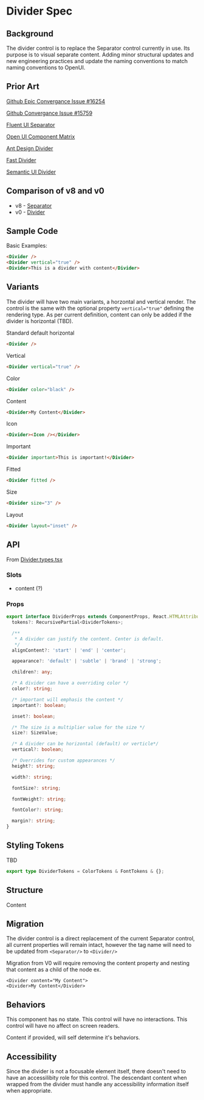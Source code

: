 # Divider Spec

## Background

The divider control is to replace the Separator control currently in use. Its purpose is to visual separate content.
Adding minor structural updates and new engineering practices and update the naming conventions to match naming conventions to OpenUI.

## Prior Art

[Github Epic Convergance Issue #16254](https://github.com/microsoft/fluentui/issues/16254)

[Github Convergance Issue #15759](https://github.com/microsoft/fluentui/issues/15759)

[Fluent UI Separator](https://developer.microsoft.com/en-us/fluentui#/controls/web/separator)

[Open UI Component Matrix](https://open-ui.org/analysis/component-matrix)

[Ant Design Divider](https://ant.design/components/divider/)

[Fast Divider](https://explore.fast.design/components/fast-divider)

[Semantic UI Divider](https://semantic-ui.com/elements/divider.html)

## Comparison of v8 and v0

- v8 - [Separator](https://developer.microsoft.com/en-us/fluentui#/controls/web/separator)
- v0 - [Divider](https://fluentsite.z22.web.core.windows.net/0.51.4/components/divider/definition)

## Sample Code

Basic Examples:

```html
<Divider />
<Divider vertical="true" />
<Divider>This is a divider with content</Divider>
```

## Variants

The divider will have two main variants, a horzontal and vertical render. The control is the same with the optional property `vertical="true"` defining the rendering type. As per current definition, content can only be added if the divider is horizontal (TBD).

Standard default horizontal

```html
<Divider />
```

Vertical

```html
<Divider vertical="true" />
```

Color

```html
<Divider color="black" />
```

Content

```html
<Divider>My Content</Divider>
```

Icon

```html
<Divider><Icon /></Divider>
```

Important

```html
<Divider important>This is important!</Divider>
```

Fitted

```html
<Divider fitted />
```

Size

```html
<Divider size="3" />
```

Layout

```html
<Divider layout="inset" />
```

## API

From [Divider.types.tsx](http://about:blank)

### Slots

- content (?)

### Props

```ts
export interface DividerProps extends ComponentProps, React.HTMLAttributes<HTMLElement> {
  tokens?: RecursivePartial<DividerTokens>;

  /**
   * A divider can justify the content. Center is default.
   */
  alignContent?: 'start' | 'end' | 'center';

  appearance?: 'default' | 'subtle' | 'brand' | 'strong';

  children?: any;

  /* A divider can have a overriding color */
  color?: string;

  /* important will emphasis the content */
  important?: boolean;

  inset?: boolean;

  /* The size is a multiplier value for the size */
  size?: SizeValue;

  /* A divider can be horizontal (default) or verticle*/
  vertical?: boolean;

  /* Overrides for custom appearances */
  height?: string;

  width?: string;

  fontSize?: string;

  fontWeight?: string;

  fontColor?: string;

  margin?: string;
}
```

## Styling Tokens

TBD

```ts
export type DividerTokens = ColorTokens & FontTokens & {};
```

## Structure

<div class="root">
  <!-- ::before to handle the divider line for with or without content -->
  <div>Content</div>
  <!-- ::after to handle the post divider line if content exists -->
</div>

## Migration

The divider control is a direct replacement of the current Separator control, all current properties will remain intact, however the tag name will need to be updated from `<Separator/>` to `<Divider/>`

Migration from V0 will require removing the content property and nesting that content as a child of the node ex.

```
<Divider content="My Content">
<Divider>My Content</Divider>

```

## Behaviors

This component has no state.
This control will have no interactions.
This control will have no affect on screen readers.

Content if provided, will self determine it's behaviors.

## Accessibility

Since the divider is not a focusable element itself, there doesn't need to have an accessilibity role for this control. The descendant content when wrapped from the divider must handle any accessibility information itself when appropriate.
